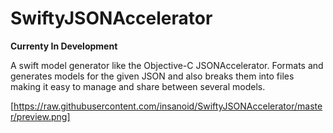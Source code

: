 # SwiftyJSONAccelerator

**Currenty In Development**

A swift model generator like the Objective-C JSONAccelerator. Formats and generates models for the given JSON and also breaks them into files making it easy to manage and share between several models.

[https://raw.githubusercontent.com/insanoid/SwiftyJSONAccelerator/master/preview.png]
